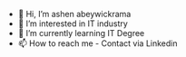 - 👋 Hi, I’m ashen abeywickrama
- 👀 I’m interested in IT industry
- 🌱 I’m currently learning IT Degree
- 📫 How to reach me - Contact via Linkedin


<!---
ashenudara29/ashenudara29 is a ✨ special ✨ repository because its `README.md` (this file) appears on your GitHub profile.
You can click the Preview link to take a look at your changes.
--->
